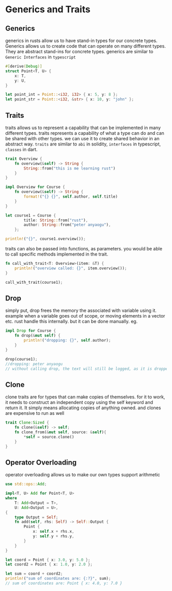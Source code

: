 # Generics and Traits

## Generics

generics in rusts allow us to have stand-in types for our concrete types. Generics allows us to create code that can operate on many different types. They are abstract stand-ins for concrete types. generics are similar to `Generic Interfaces` in `typescript`

```rs
#[derive(Debug)]
struct Point<T, U> {
    x: T,
    y: U,
}

let point_int = Point::<i32, i32> { x: 5, y: 8 };
let point_str = Point::<i32, &str> { x: 10, y: "john" };
```

## Traits

traits allows us to represent a capability that can be implemented in many different types.
traits represents a capability of what a type can do and can be shared with other types. we can use it to create shared behavior in an abstract way. `traits` are similar to `abi` in solidity, `interfaces` in typescript, `classes` in dart.

```rs
trait Overview {
    fn overview(&self) -> String {
        String::from("this is me learning rust")
    }
}

impl Overview for Course {
    fn overview(&self) -> String {
        format!("{} {}", self.author, self.title)
    }
}

let course1 = Course {
        title: String::from("rust"),
        author: String::from("peter anyaogu"),
    };

println!("{}", course1.overview());
```

traits can also be passed into functions, as parameters. you would be able to call specific methods implemented in the trait.

```rs
fn call_with_trait<T: Overview>(item: &T) {
    println!("overview called: {}", item.overview());
}

call_with_trait(course1);
```

## Drop

simply put, drop frees the memory the associated with variable using it. example when a variable goes out of scope, or moving elements in a vector etc. rust handle this internally. but it can be done manually. eg.

```rs
impl Drop for Course {
    fn drop(&mut self) {
        println!("dropping: {}", self.author);
    }
}

drop(course1);
//dropping: peter anyaogu
// without calling drop, the text will still be logged, as it is dropped internally
```

## Clone

clone traits are for types that can make copies of themselves. for it to work, it needs to construct an independent copy using the self keyword and return it. It simply means allocating copies of anything owned. and clones are expensive to run as well

```rs
trait Clone:Sized {
    fn clone(&self) -> self;
    fn clone_from(&mut self, source: &self){
        *self = source.clone()
    }
}
```

## Operator Overloading

operator overloading allows us to make our own types  support arithmetic

```rs
use std::ops::Add;

impl<T, U> Add for Point<T, U>
where
    T: Add<Output = T>,
    U: Add<Output = U>,
{
    type Output = Self;
    fn add(self, rhs: Self) -> Self::Output {
        Point {
            x: self.x + rhs.x,
            y: self.y + rhs.y,
        }
    }
}

let coord = Point { x: 3.0, y: 5.0 };
let coord2 = Point { x: 1.0, y: 2.0 };

let sum = coord + coord2;
println!("sum of coordinates are: {:?}", sum);
// sum of coordinates are: Point { x: 4.0, y: 7.0 }
```

